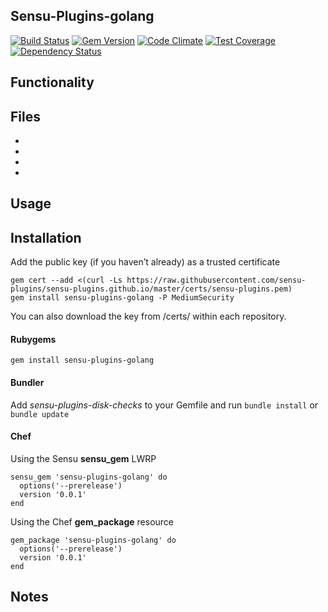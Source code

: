 ## Sensu-Plugins-golang

[![Build Status](https://travis-ci.org/sensu-plugins/sensu-plugins-golang.svg?branch=master)](https://travis-ci.org/sensu-plugins/sensu-plugins-golang)
[![Gem Version](https://badge.fury.io/rb/sensu-plugins-golang.svg)](http://badge.fury.io/rb/sensu-plugins-golang)
[![Code Climate](https://codeclimate.com/github/sensu-plugins/sensu-plugins-golang/badges/gpa.svg)](https://codeclimate.com/github/sensu-plugins/sensu-plugins-golang)
[![Test Coverage](https://codeclimate.com/github/sensu-plugins/sensu-plugins-golang/badges/coverage.svg)](https://codeclimate.com/github/sensu-plugins/sensu-plugins-golang)
[![Dependency Status](https://gemnasium.com/sensu-plugins/sensu-plugins-golang.svg)](https://gemnasium.com/sensu-plugins/sensu-plugins-golang)

## Functionality

## Files
 *
 *
 *
 *

## Usage

## Installation

Add the public key (if you haven’t already) as a trusted certificate

```
gem cert --add <(curl -Ls https://raw.githubusercontent.com/sensu-plugins/sensu-plugins.github.io/master/certs/sensu-plugins.pem)
gem install sensu-plugins-golang -P MediumSecurity
```

You can also download the key from /certs/ within each repository.

#### Rubygems

`gem install sensu-plugins-golang`

#### Bundler

Add *sensu-plugins-disk-checks* to your Gemfile and run `bundle install` or `bundle update`

#### Chef

Using the Sensu **sensu_gem** LWRP
```
sensu_gem 'sensu-plugins-golang' do
  options('--prerelease')
  version '0.0.1'
end
```

Using the Chef **gem_package** resource
```
gem_package 'sensu-plugins-golang' do
  options('--prerelease')
  version '0.0.1'
end
```

## Notes
